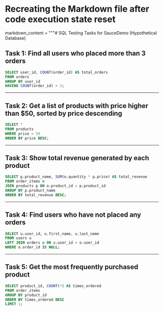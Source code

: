 # Recreating the Markdown file after code execution state reset
markdown_content = """# SQL Testing Tasks for SauceDemo (Hypothetical Database)

## Task 1: Find all users who placed more than 3 orders
```sql
SELECT user_id, COUNT(order_id) AS total_orders
FROM orders
GROUP BY user_id
HAVING COUNT(order_id) > 3;
```

---

## Task 2: Get a list of products with price higher than $50, sorted by price descending
```sql
SELECT * 
FROM products
WHERE price > 50
ORDER BY price DESC;
```

---

## Task 3: Show total revenue generated by each product
```sql
SELECT p.product_name, SUM(o.quantity * p.price) AS total_revenue
FROM order_items o
JOIN products p ON o.product_id = p.product_id
GROUP BY p.product_name
ORDER BY total_revenue DESC;
```

---

## Task 4: Find users who have not placed any orders
```sql
SELECT u.user_id, u.first_name, u.last_name
FROM users u
LEFT JOIN orders o ON u.user_id = o.user_id
WHERE o.order_id IS NULL;
```

---

## Task 5: Get the most frequently purchased product
```sql
SELECT product_id, COUNT(*) AS times_ordered
FROM order_items
GROUP BY product_id
ORDER BY times_ordered DESC
LIMIT 1;
```
